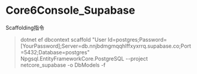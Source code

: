 # Core6Console_Supabase

Scaffolding指令
> dotnet ef dbcontext scaffold "User Id=postgres;Password=[YourPassword];Server=db.nnjbdmgmqqhlffxyxrrq.supabase.co;Port=5432;Database=postgres" Npgsql.EntityFrameworkCore.PostgreSQL  --project netcore_supabase -o DbModels -f
